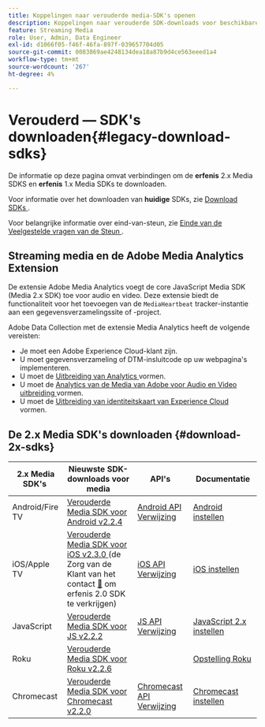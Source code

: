 ```yaml
---
title: Koppelingen naar verouderde media-SDK's openen
description: Koppelingen naar verouderde SDK-downloads voor beschikbare platforms, zoals Android, iOS, JavaScript, Chromecast en Roku.
feature: Streaming Media
role: User, Admin, Data Engineer
exl-id: d1066f05-f46f-46fa-897f-039657704d05
source-git-commit: 0083869ae4248134dea18a87b9d4ce563eeed1a4
workflow-type: tm+mt
source-wordcount: '267'
ht-degree: 4%

---
```


# Verouderd — SDK&#39;s downloaden{#legacy-download-sdks}

De informatie op deze pagina omvat verbindingen om de **erfenis** 2.x Media SDKS en **erfenis** 1.x Media SDKs te downloaden.

Voor informatie over het downloaden van **huidige** SDKs, zie [ Download SDKs ](/help/getting-started/download-sdks.md).

Voor belangrijke informatie over eind-van-steun, zie [ Einde van de Veelgestelde vragen van de Steun ](/help/additional-resources/end-of-support-faqs.md).

## Streaming media en de Adobe Media Analytics Extension

De extensie Adobe Media Analytics voegt de core JavaScript Media SDK (Media 2.x SDK) toe voor audio en video. Deze extensie biedt de functionaliteit voor het toevoegen van de `MediaHeartbeat` tracker-instantie aan een gegevensverzamelingssite of -project.

Adobe Data Collection met de extensie Media Analytics heeft de volgende vereisten:
* Je moet een Adobe Experience Cloud-klant zijn.
* U moet gegevensverzameling of DTM-insluitcode op uw webpagina&#39;s implementeren.
* U moet de [ Uitbreiding van Analytics ](https://experienceleague.adobe.com/docs/experience-platform/tags/extensions/adobe/analytics/overview.html?lang=nl-NL) vormen.
* U moet de [ Analytics van de Media van Adobe voor Audio en Video uitbreiding ](https://experienceleague.adobe.com/docs/experience-platform/tags/extensions/client/media-analytics/overview.html?lang=nl-NL) vormen.
* U moet de [ Uitbreiding van identiteitskaart van Experience Cloud ](https://experienceleague.adobe.com/docs/experience-platform/tags/extensions/adobe/id-service/overview.html?lang=nl-NL) vormen.

## De 2.x Media SDK&#39;s downloaden {#download-2x-sdks}

| 2.x Media SDK&#39;s  | Nieuwste SDK-downloads voor media |  API&#39;s   |  Documentatie  |
| --- | --- | --- | --- |
| Android/Fire TV | [ Verouderde Media SDK voor Android v2.2.4 ](https://github.com/Adobe-Marketing-Cloud/media-sdks/releases/tag/android-v2.2.4) | [ Android API Verwijzing ](https://adobe-marketing-cloud.github.io/media-sdks/reference/android/) | [Android instellen](/help/legacy/media-sdk/setup/set-up-android.md) |
| iOS/Apple TV | [ Verouderde Media SDK voor iOS v2.3.0 ](https://github.com/Adobe-Marketing-Cloud/media-sdks/releases/tag/ios-v2.3.0) (de Zorg van de Klant van het contact [&#128279;](https://helpx.adobe.com/nl/marketing-cloud/contact-support.html) om erfenis 2.0 SDK te verkrijgen) | [ iOS API Verwijzing ](https://adobe-marketing-cloud.github.io/media-sdks/reference/ios/) | [iOS instellen](/help/legacy/media-sdk/setup/set-up-ios.md) |
| JavaScript | [ Verouderde Media SDK voor JS v2.2.2 ](https://github.com/Adobe-Marketing-Cloud/media-sdks/releases/tag/js-v2.2.2) | [ JS API Verwijzing ](https://adobe-marketing-cloud.github.io/media-sdks/reference/javascript/) | [JavaScript 2.x instellen](/help/legacy/media-sdk/setup/setup-javascript/set-up-js-2.md) |
| Roku | [ Verouderde Media SDK voor Roku v2.2.6 ](https://github.com/Adobe-Marketing-Cloud/media-sdks/releases/tag/roku-v2.2.6) | | [ Opstelling Roku ](/help/implementation/media-sdk/setup/set-up-roku.md) |
| Chromecast | [ Verouderde Media SDK voor Chromecast v2.2.0 ](https://github.com/Adobe-Marketing-Cloud/media-sdks/releases/tag/chromecast-v2.2.0) | [ Chromecast API Verwijzing ](https://adobe-marketing-cloud.github.io/media-sdks/reference/chromecast/) | [Chromecast instellen](/help/implementation/media-sdk/setup/set-up-chromecast.md) |
